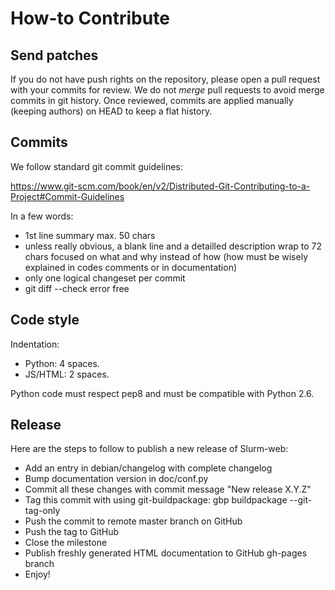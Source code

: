 How-to Contribute
=================

Send patches
------------

If you do not have push rights on the repository, please open a pull request
with your commits for review. We do not *merge* pull requests to avoid merge
commits in git history. Once reviewed, commits are applied manually (keeping
authors) on HEAD to keep a flat history.

Commits
-------

We follow standard git commit guidelines:

https://www.git-scm.com/book/en/v2/Distributed-Git-Contributing-to-a-Project#Commit-Guidelines

In a few words:

* 1st line summary max. 50 chars
* unless really obvious, a blank line and a detailled description wrap to 72
  chars focused on what and why instead of how (how must be wisely explained in
  codes comments or in documentation)
* only one logical changeset per commit
* git diff --check error free

Code style
----------

Indentation:

* Python: 4 spaces.
* JS/HTML: 2 spaces.

Python code must respect pep8 and must be compatible with Python 2.6.

Release
-------

Here are the steps to follow to publish a new release of Slurm-web:

* Add an entry in debian/changelog with complete changelog
* Bump documentation version in doc/conf.py
* Commit all these changes with commit message "New release X.Y.Z"
* Tag this commit with using git-buildpackage:
  gbp buildpackage --git-tag-only
* Push the commit to remote master branch on GitHub
* Push the tag to GitHub
* Close the milestone
* Publish freshly generated HTML documentation to GitHub gh-pages branch
* Enjoy!
